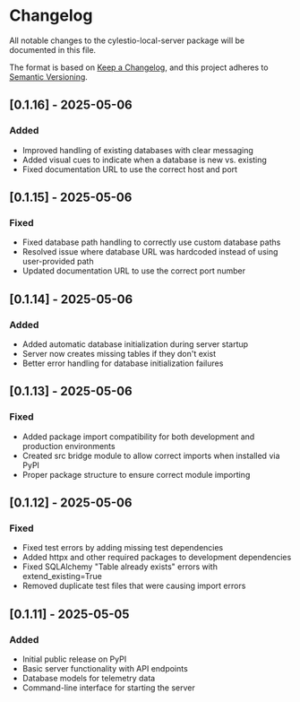 # Changelog

All notable changes to the cylestio-local-server package will be documented in this file.

The format is based on [Keep a Changelog](https://keepachangelog.com/en/1.0.0/),
and this project adheres to [Semantic Versioning](https://semver.org/spec/v2.0.0.html).

## [0.1.16] - 2025-05-06

### Added
- Improved handling of existing databases with clear messaging
- Added visual cues to indicate when a database is new vs. existing
- Fixed documentation URL to use the correct host and port

## [0.1.15] - 2025-05-06

### Fixed
- Fixed database path handling to correctly use custom database paths
- Resolved issue where database URL was hardcoded instead of using user-provided path
- Updated documentation URL to use the correct port number

## [0.1.14] - 2025-05-06

### Added
- Added automatic database initialization during server startup
- Server now creates missing tables if they don't exist
- Better error handling for database initialization failures

## [0.1.13] - 2025-05-06

### Fixed
- Added package import compatibility for both development and production environments
- Created src bridge module to allow correct imports when installed via PyPI
- Proper package structure to ensure correct module importing

## [0.1.12] - 2025-05-06

### Fixed
- Fixed test errors by adding missing test dependencies
- Added httpx and other required packages to development dependencies
- Fixed SQLAlchemy "Table already exists" errors with extend_existing=True
- Removed duplicate test files that were causing import errors

## [0.1.11] - 2025-05-05

### Added
- Initial public release on PyPI
- Basic server functionality with API endpoints
- Database models for telemetry data
- Command-line interface for starting the server 